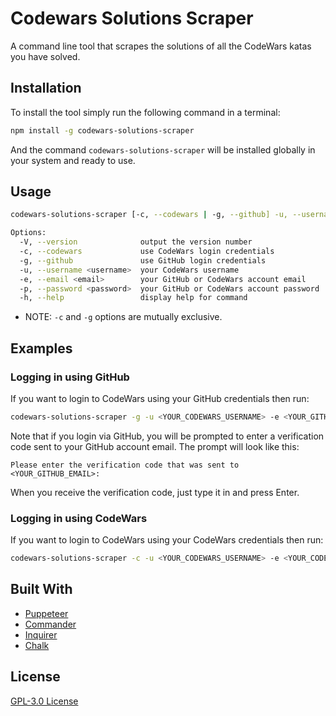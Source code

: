 # Codewars Solutions Scraper

A command line tool that scrapes the solutions of all the CodeWars katas you have solved.

## Installation

To install the tool simply run the following command in a terminal:

```sh
npm install -g codewars-solutions-scraper
```

And the command `codewars-solutions-scraper` will be installed globally in your system and ready to use.

## Usage

```sh
codewars-solutions-scraper [-c, --codewars | -g, --github] -u, --username <username> -e, --email <email> -p, --password <password>

Options:
  -V, --version              output the version number
  -c, --codewars             use CodeWars login credentials
  -g, --github               use GitHub login credentials
  -u, --username <username>  your CodeWars username
  -e, --email <email>        your GitHub or CodeWars account email
  -p, --password <password>  your GitHub or CodeWars account password
  -h, --help                 display help for command
```

* NOTE: `-c` and `-g` options are mutually exclusive.

## Examples

### Logging in using GitHub

If you want to login to CodeWars using your GitHub credentials then run:

```sh
codewars-solutions-scraper -g -u <YOUR_CODEWARS_USERNAME> -e <YOUR_GITHUB_EMAIL> -p <YOUR_GITHUB_PASSWORD>
```

Note that if you login via GitHub, you will be prompted to enter a verification code sent to your GitHub account email.
The prompt will look like this: 

`Please enter the verification code that was sent to <YOUR_GITHUB_EMAIL>:`

When you receive the verification code, just type it in and press Enter.

### Logging in using CodeWars

If you want to login to CodeWars using your CodeWars credentials then run:

```sh
codewars-solutions-scraper -c -u <YOUR_CODEWARS_USERNAME> -e <YOUR_CODEWARS_EMAIL> -p <YOUR_CODEWARS_PASSWORD>
```

## Built With

* [Puppeteer](https://pptr.dev)
* [Commander](https://www.npmjs.com/package/commander)
* [Inquirer](https://www.npmjs.com/package/inquirer)
* [Chalk](https://www.npmjs.com/package/chalk)

## License

[GPL-3.0 License](https://choosealicense.com/licenses/gpl-3.0/)
